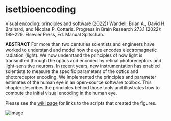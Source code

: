 # isetbioencoding

[Visual encoding:  principles and software (2022)](https://stanford.edu/~wandell/data/papers/2022_ISETBio_VisualEncoding.pdf))
Wandell, Brian A., David H. Brainard, and Nicolas P. Cottaris.
Progress in Brain Research 273.1 (2022): 199-229.
Elsevier Press, Ed. Manual Spitschan.

**ABSTRACT**
For more than two centuries scientists and engineers have worked to understand and model how the eye encodes electromagnetic radiation (light). We now understand the principles of how light is transmitted through the optics and encoded by retinal photoreceptors and light-sensitive neurons. In recent years, new instrumentation has enabled scientists to measure the specific parameters of the optics and photoreceptor encoding. We implemented the principles and parameter estimates of the human eye in an open-source software toolbox. This chapter describes the principles behind those tools and illustrates how to compute the initial visual encoding in the human eye.

Please see the [wiki page](https://github.com/isetbio/isetbioencoding/wiki) for links to the scripts that created the figures.

![image](https://github.com/user-attachments/assets/62b2d5ce-7847-4edb-a365-eadea01ca400)

